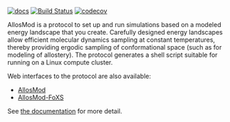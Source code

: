 [![docs](https://readthedocs.org/projects/allosmod/badge/)](http://allosmod.readthedocs.org/)
[![Build Status](https://travis-ci.org/salilab/allosmod-lib.svg?branch=master)](https://travis-ci.org/salilab/allosmod-lib)
[![codecov](https://codecov.io/gh/salilab/allosmod-lib/branch/master/graph/badge.svg)](https://codecov.io/gh/salilab/allosmod-lib)

AllosMod is a protocol to set up and run simulations based on a modeled energy landscape that you create. Carefully
designed energy landscapes allow efficient molecular dynamics sampling at constant temperatures, thereby providing
ergodic sampling of conformational space (such as for modeling of allostery). The protocol generates a shell script
suitable for running on a Linux compute cluster.

Web interfaces to the protocol are also available:
 - [AllosMod](http://salilab.org/allosmod/)
 - [AllosMod-FoXS](http://salilab.org/allosmod-foxs/)

See [the documentation](http://allosmod.readthedocs.org/) for more detail.
